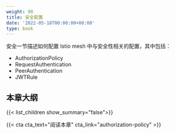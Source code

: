 ```yaml
---
weight: 90
title: 安全配置
date: '2022-05-18T00:00:00+08:00'
type: book
---
```


安全一节描述如何配置 Istio mesh 中与安全性相关的配置，其中包括：

- AuthorizationPolicy
- RequestAuthentication
- PeerAuthentication
- JWTRule

## 本章大纲

{{< list_children show_summary="false">}}

{{< cta cta_text="阅读本章" cta_link="authorization-policy" >}}
